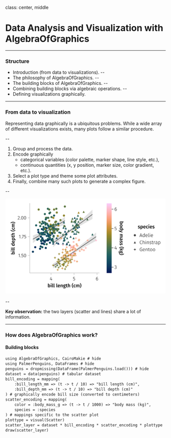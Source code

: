 class: center, middle
# Data Analysis and Visualization with AlgebraOfGraphics
---

### Structure

- Introduction (from data to visualizations).
--
- The philosophy of AlgebraOfGraphics.
--
- The building blocks of AlgebraOfGraphics.
--
- Combining building blocks via algebraic operations.
--
- Defining visualizations graphically.

---

### From data to visualization

<p class="width-half">
  Representing data graphically is a ubiquitous problems. While a wide array of different visualizations exists, many plots follow a similar procedure.
</p>

--

<ol class="width-half float-left">
  <li>Group and process the data.</li>
  <li>Encode graphically
    <ul>
      <li>categorical variables (color palette, marker shape, line style, etc.),</li>
      <li>continuous quantities (x, y position, marker size, color gradient, etc.).</li>
    </ul>
  </li>
  <li>Select a plot type and theme some plot attributes.</li>
  <li>Finally, combine many such plots to generate a complex figure.</li>
</ol>

--

<img src="assets/example_plot.svg" alt="" class="width-half float-right">

--

<p class="width-half float-right"><b>Key observation:</b> the two layers (scatter and lines) share a lot of information.</p>

---

### How does AlgebraOfGraphics work?

#### Building blocks

```@example
using AlgebraOfGraphics, CairoMakie # hide
using PalmerPenguins, DataFrames # hide
penguins = dropmissing(DataFrame(PalmerPenguins.load())) # hide
dataset = data(penguins) # tabular dataset
bill_encoding = mapping(
    :bill_length_mm => (t -> t / 10) => "bill length (cm)",
    :bill_depth_mm => (t -> t / 10) => "bill depth (cm)"
) # graphically encode bill size (converted to centimeters)
scatter_encoding = mapping(
    color = :body_mass_g => (t -> t / 1000) => "body mass (kg)",
    species = :species
) # mappings specific to the scatter plot
plottype = visual(Scatter)
scatter_layer = dataset * bill_encoding * scatter_encoding * plottype
draw(scatter_layer)
```